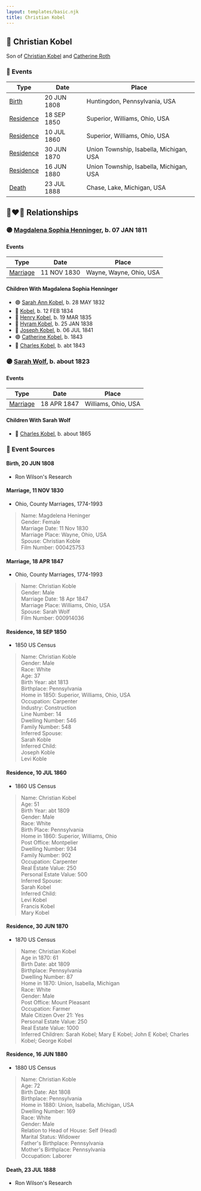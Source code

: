 ```yaml
---
layout: templates/basic.njk
title: Christian Kobel
---
```

## 🔵 Christian Kobel

Son of [Christian Kobel](/people/6/64236632) and [Catherine Roth](/people/8/85792165)

### 📆 Events

Type | Date | Place
------ | ------ | ------
[Birth](#event-9f2a98c7-6e6c-45e3-95e6-26b56cff5e5c) | 20 JUN 1808 | Huntingdon, Pennsylvania, USA
[Residence](#event-a1df5479-8098-4d5b-be9a-af2b7621d562) | 18 SEP 1850 | Superior, Williams, Ohio, USA
[Residence](#event-941071b5-e44c-4946-94fc-51ce8fb469ac) | 10 JUL 1860 | Superior, Williams, Ohio, USA
[Residence](#event-79d46079-5428-4c5e-aaab-ff045d7a29dd) | 30 JUN 1870 | Union Township, Isabella, Michigan, USA
[Residence](#event-a05d5ff7-cf2b-481a-89a1-f974c3796669) | 16 JUN 1880 | Union Township, Isabella, Michigan, USA
[Death](#event-21e52f64-78a5-4fb7-a55c-e9bfb0013f14) | 23 JUL 1888 | Chase, Lake, Michigan, USA

## 👩‍❤️‍👨 Relationships

### 🟣 [Magdalena Sophia Henninger](/people/6/64241610), b. 07 JAN 1811

#### Events

Type | Date | Place
------ | ------ | ------
[Marriage](#event-2ace191d-94bf-4377-be46-144b62f1de64) | 11 NOV 1830 | Wayne, Wayne, Ohio, USA
#### Children With Magdalena Sophia Henninger
* 🟣 [Sarah Ann Kobel](/people/4/45477428), b. 28 MAY 1832
* 🔵 [Kobel](/people/2/22427094), b. 12 FEB 1834
* 🔵 [Henry Kobel](/people/8/84112000), b. 19 MAR 1835
* 🔵 [Hyram Kobel](/people/3/34505322), b. 25 JAN 1838
* 🔵 [Joseph Kobel](/people/4/44694656), b. 06 JUL 1841
* 🟣 [Catherine Kobel](/people/7/73520945), b. 1843
* 🔵 [Charles Kobel](/people/1/10022372), b. abt 1843
### 🟣 [Sarah Wolf](/people/9/98742372), b. about 1823

#### Events

Type | Date | Place
------ | ------ | ------
[Marriage](#event-5dec686a-5be6-4fb7-abae-d0c8856c6f5a) | 18 APR 1847 | Williams, Ohio, USA
#### Children With Sarah Wolf
* 🔵 [Charles Kobel](/people/8/82937830), b. about 1865
### 📰 Event Sources

#### <a id="event-9f2a98c7-6e6c-45e3-95e6-26b56cff5e5c"></a> Birth, 20 JUN 1808
* Ron Wilson's Research

#### <a id="event-2ace191d-94bf-4377-be46-144b62f1de64"></a> Marriage, 11 NOV 1830
* Ohio, County Marriages, 1774-1993
>   
  > Name: Magdelena Heninger  
  > Gender: Female  
  > Marriage Date: 11 Nov 1830  
  > Marriage Place: Wayne, Ohio, USA  
  > Spouse: Christian Koble  
  > Film Number: 000425753

#### <a id="event-5dec686a-5be6-4fb7-abae-d0c8856c6f5a"></a> Marriage, 18 APR 1847
* Ohio, County Marriages, 1774-1993
>   
  > Name: Christian Koble  
  > Gender: Male  
  > Marriage Date: 18 Apr 1847  
  > Marriage Place: Williams, Ohio, USA  
  > Spouse: Sarah Wolf  
  > Film Number: 000914036

#### <a id="event-a1df5479-8098-4d5b-be9a-af2b7621d562"></a> Residence, 18 SEP 1850
* 1850 US Census
>   
  > Name: Christian Koble  
  > Gender: Male  
  > Race: White  
  > Age: 37  
  > Birth Year: abt 1813  
  > Birthplace: Pennsylvania  
  > Home in 1850: Superior, Williams, Ohio, USA  
  > Occupation: Carpenter  
  > Industry: Construction  
  > Line Number: 14  
  > Dwelling Number: 546  
  > Family Number: 548  
  > Inferred Spouse:   
  > Sarah Koble  
  > Inferred Child:   
  > Joseph Koble  
  > Levi Koble

#### <a id="event-941071b5-e44c-4946-94fc-51ce8fb469ac"></a> Residence, 10 JUL 1860
* 1860 US Census
>   
  > Name: Christian Kobel  
  > Age: 51  
  > Birth Year: abt 1809  
  > Gender: Male  
  > Race: White  
  > Birth Place: Pennsylvania  
  > Home in 1860: Superior, Williams, Ohio  
  > Post Office: Montpelier  
  > Dwelling Number: 934  
  > Family Number: 902  
  > Occupation: Carpenter  
  > Real Estate Value: 250  
  > Personal Estate Value: 500  
  > Inferred Spouse:   
  > Sarah Kobel  
  > Inferred Child:   
  > Levi Kobel  
  > Francis Kobel  
  > Mary Kobel

#### <a id="event-79d46079-5428-4c5e-aaab-ff045d7a29dd"></a> Residence, 30 JUN 1870
* 1870 US Census
>   
  > Name: Christian Kobel  
  > Age in 1870: 61  
  > Birth Date: abt 1809  
  > Birthplace: Pennsylvania  
  > Dwelling Number: 87  
  > Home in 1870: Union, Isabella, Michigan  
  > Race: White  
  > Gender: Male  
  > Post Office: Mount Pleasant  
  > Occupation: Farmer  
  > Male Citizen Over 21: Yes  
  > Personal Estate Value: 250  
  > Real Estate Value: 1000  
  > Inferred Children: Sarah Kobel; Mary E Kobel; John E Kobel; Charles Kobel; George Kobel
#### <a id="event-a05d5ff7-cf2b-481a-89a1-f974c3796669"></a> Residence, 16 JUN 1880
* 1880 US Census
>   
  > Name: Christian Koble  
  > Age: 72  
  > Birth Date: Abt 1808  
  > Birthplace: Pennsylvania  
  > Home in 1880: Union, Isabella, Michigan, USA  
  > Dwelling Number: 169  
  > Race: White  
  > Gender: Male  
  > Relation to Head of House: Self (Head)  
  > Marital Status: Widower  
  > Father's Birthplace: Pennsylvania  
  > Mother's Birthplace: Pennsylvania  
  > Occupation: Laborer

#### <a id="event-21e52f64-78a5-4fb7-a55c-e9bfb0013f14"></a> Death, 23 JUL 1888
* Ron Wilson's Research
